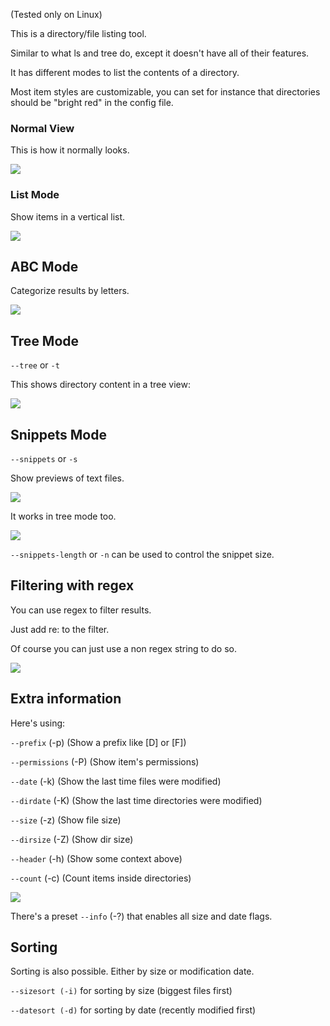 (Tested only on Linux)

This is a directory/file listing tool.

Similar to what ls and tree do, except it doesn't have all of their features. 

It has different modes to list the contents of a directory. 

Most item styles are customizable, you can set for instance that directories should be "bright red" in the config file.

### Normal View
This is how it normally looks.

![](https://i.imgur.com/svq0FJk.jpg)

### List Mode
Show items in a vertical list.

![](http://i.imgur.com/VYrZRy9.jpg)

## ABC Mode
Categorize results by letters.

![](http://i.imgur.com/svvsAoK.jpg)

## Tree Mode

`--tree` or `-t`

This shows directory content in a tree view:

![](http://i.imgur.com/NS2VS6t.jpg)

## Snippets Mode

`--snippets` or `-s`

Show previews of text files.

![](http://i.imgur.com/pTx44Er.jpg)

It works in tree mode too.

![](http://i.imgur.com/YuQfs2A.jpg)

`--snippets-length` or `-n` can be used to control the snippet size.

## Filtering with regex
You can use regex to filter results.

Just add re: to the filter.

Of course you can just use a non regex string to do so.

![](http://i.imgur.com/Vc1NdLg.jpg)

## Extra information
Here's using:

`--prefix` (-p) (Show a prefix like [D] or [F])

`--permissions` (-P) (Show item's permissions)

`--date` (-k) (Show the last time files were modified) 

`--dirdate` (-K) (Show the last time directories were modified)

`--size` (-z) (Show file size)

`--dirsize` (-Z) (Show dir size)

`--header` (-h) (Show some context above)

`--count` (-c) (Count items inside directories)

![](http://i.imgur.com/zteReJV.jpg)

There's a preset `--info` (-?) that enables all size and date flags.

## Sorting

Sorting is also possible. Either by size or modification date.

`--sizesort (-i)` for sorting by size (biggest files first)

`--datesort (-d)` for sorting by date (recently modified first)